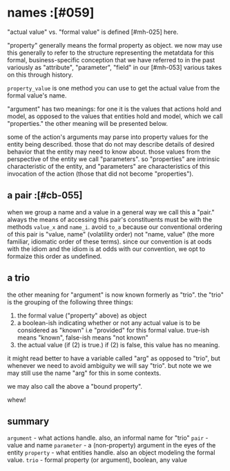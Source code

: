 # names :[#059]


"actual value" vs. "formal value" is defined [#mh-025] here.

"property" generally means the formal property as object. we now may use
this generally to refer to the structure representing the metatdata for
this formal, business-specific conception that we have referred to
in the past variously as "attribute", "parameter", "field" in our
[#mh-053] various takes on this through history.

`property_value` is one method you can use to get the actual value from
the formal value's name.

"argument" has two meanings: for one it is the values that actions hold
and model, as opposed to the values that entities hold and model, which
we call "properties." the other meaning will be presented below.

some of the action's arguments may parse into property values for the
entity being described. those that do not may describe details of
desired behavior that the entity may need to know about. those values
from the perspective of the entity we call "parameters". so "properties"
are intrinsic characteristic of the entity, and "parameters" are
characteristics of this invocation of the action (those that did not
become "properties").




## a pair :[#cb-055]

when we group a name and a value in a general way we call this a "pair."
always the means of accessing this pair's constituents must be with the
methods `value_x` and `name_i`. avoid `to_a` because our conventional
ordering of this pair is "value, name" (volatility order) not
"name, value" (the more familiar, idiomatic order of these terms).
since our convention is at oods with the idiom and the idiom is at odds
with our convention, we opt to formaize this order as undefined.




## a trio

the other meaning for "argument" is now known formerly as "trio".
the "trio" is the grouping of the following three things:

  1) the formal value ("property" above) as object
  2) a boolean-ish indicating whether or not any actual value is to be
     considered as "known" i.e "provided" for this formal value.
     true-ish means "known", false-ish means "not known"
  3) the actual value (if (2) is true.) if (2) is false, this value
     has no meaning.

it might read better to have a variable called "arg" as opposed to "trio",
but whenever we need to avoid ambiguity we will say "trio". but note we
we may still use the name "arg" for this in some contexts.

we may also call the above a "bound property".

whew!




## summary

`argument` - what actions handle. also, an informal name for "trio"
`pair` - value and name
`parameter` - a (non-property) argument in the eyes of the entity
`property` - what entities handle. also an object modeling the formal value.
`trio` - formal property (or argument), boolean, any value
